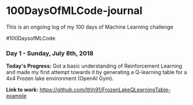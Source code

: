 # 100DaysOfMLCode-journal
This is an ongoing log of my 100 days of Machine Learning challenge

#100DaysofMLCode

<h3>Day 1 - Sunday, July 8th, 2018 </h3>
<b>Today's Progress:</b> Got a basic understanding of Reinforcement Learning and made my first attempt towards it by generating a Q-learning table for a 4x4 Frozen lake environment (OpenAI Gym).

<b>Link to work:</b> https://github.com/lthh91/FrozenLakeQLearningTable-example
